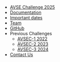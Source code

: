 <!-- _navbar.md -->
* [AVSE Challenge 2025](/)
* [Documentation](/docs)
* [Important dates](/important-dates)
* [Team](/team)
* [GitHub](https://github.com/cogmhear/avse_challenge)
* Previous Challenges
    * [AVSEC-1 2022](/avsec1/)
    * [AVSEC-2 2023](/avsec2/)
    * [AVSEC-3 2024](/avsec3/)
* [Contact Us](/contact)
